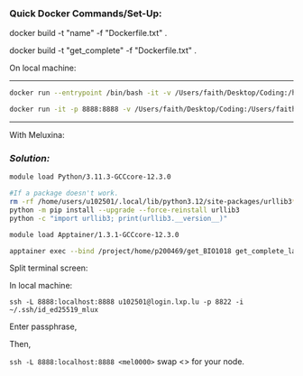 ### Quick Docker Commands/Set-Up:

docker build -t "name" -f "Dockerfile.txt" .

docker build -t "get_complete" -f "Dockerfile.txt" .  

On local machine:

---
```bash
docker run --entrypoint /bin/bash -it -v /Users/faith/Desktop/Coding:/home/xf2217 get_complete``

docker run -it -p 8888:8888 -v /Users/faith/Desktop/Coding:/Users/faith/Desktop/Coding  get_complete  jupyter notebook --allow-root --ip 0.0.0.0 --no-browser --NotebookApp.token='' --NotebookApp.password='' --notebook-dir=/Users/faith/Desktop/Coding
```

---
  
With Meluxina:
### *Solution:*

```bash
module load Python/3.11.3-GCCcore-12.3.0 

#If a package doesn't work.
rm -rf /home/users/u102501/.local/lib/python3.12/site-packages/urllib3*
python -m pip install --upgrade --force-reinstall urllib3
python -c "import urllib3; print(urllib3.__version__)"
```

```bash
module load Apptainer/1.3.1-GCCcore-12.3.0 

apptainer exec --bind /project/home/p200469/get_BIO1018 get_complete_latest.sif python -m jupyter lab --no-browser --ip "*" --NotebookApp.token='' --NotebookApp.password='' --notebook-dir /project/home/p200469/get_BIO1018 --port 8888
```

Split terminal screen:

In local machine:

`ssh -L 8888:localhost:8888 u102501@login.lxp.lu -p 8822 -i ~/.ssh/id_ed25519_mlux`

Enter passphrase,

Then,

`ssh -L 8888:localhost:8888 <mel0000>`  swap <> for your node.
